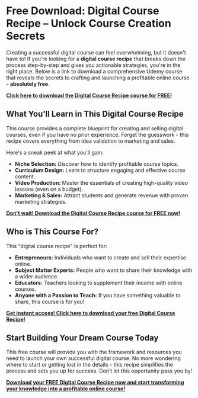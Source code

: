 # Free Download: Digital Course Recipe – Unlock Course Creation Secrets

Creating a successful digital course can feel overwhelming, but it doesn't have to! If you're looking for a **digital course recipe** that breaks down the process step-by-step and gives you actionable strategies, you're in the right place. Below is a link to download a comprehensive Udemy course that reveals the secrets to crafting and launching a profitable online course - **absolutely free**.

[**Click here to download the Digital Course Recipe course for FREE!**](https://udemywork.com/digital-course-recipe)

## What You'll Learn in This Digital Course Recipe

This course provides a complete blueprint for creating and selling digital courses, even if you have no prior experience. Forget the guesswork - this recipe covers everything from idea validation to marketing and sales.

Here's a sneak peek at what you'll gain:

*   **Niche Selection:** Discover how to identify profitable course topics.
*   **Curriculum Design:** Learn to structure engaging and effective course content.
*   **Video Production:** Master the essentials of creating high-quality video lessons (even on a budget).
*   **Marketing & Sales:** Attract students and generate revenue with proven marketing strategies.

[**Don't wait! Download the Digital Course Recipe course for FREE now!**](https://udemywork.com/digital-course-recipe)

## Who is This Course For?

This "digital course recipe" is perfect for:

*   **Entrepreneurs:** Individuals who want to create and sell their expertise online.
*   **Subject Matter Experts:** People who want to share their knowledge with a wider audience.
*   **Educators:** Teachers looking to supplement their income with online courses.
*   **Anyone with a Passion to Teach:** If you have something valuable to share, this course is for you!

[**Get instant access! Click here to download your free Digital Course Recipe!**](https://udemywork.com/digital-course-recipe)

## Start Building Your Dream Course Today

This free course will provide you with the framework and resources you need to launch your own successful digital course. No more wondering where to start or getting lost in the details – this recipe simplifies the process and sets you up for success. Don’t let this opportunity pass you by!

**[Download your FREE Digital Course Recipe now and start transforming your knowledge into a profitable online course!](https://udemywork.com/digital-course-recipe)**
